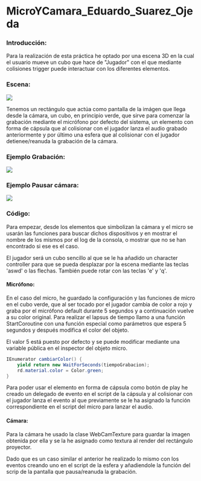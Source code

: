 # MicroYCamara_Eduardo_Suarez_Ojeda

### Introducción:

Para la realización de esta práctica he optado por una escena 3D en la cual el usuario mueve un cubo que hace de "Jugador" con el que mediante colisiones trigger puede interactuar con los diferentes elementos.

### Escena:
![](ii1.JPEG)

Tenemos un rectángulo que actúa como pantalla de la imágen que llega desde la cámara, un cubo, en principio verde, que sirve para comenzar la grabación mediante el micrófono por defecto del sistema, un elemento con forma de cápsula que al colisionar con el jugador lanza el audio grabado anteriormente y por último una esfera que al colisionar con el jugador detienee/reanuda la grabación de la cámara.

### Ejemplo Grabación:

![](ii2.gif)

### Ejemplo Pausar cámara:

![](ii3.gif)

### Código:

Para empezar, desde los elementos que simbolizan la cámara y el micro se usarán las funciones para buscar dichos dispositivos y en mostrar el nombre de los mismos por el log de la consola, o mostrar que no se han encontrado si ese es el caso.

El jugador será un cubo sencillo al que se le ha añadido un character controller para que se pueda desplazar por la escena mediante las teclas 'aswd' o las flechas. También puede rotar con las teclas 'e' y 'q'.

#### Micrófono:

En el caso del micro, he guardado la configuración y las funciones de micro en el cubo verde, que al ser tocado por el jugador cambia de color a rojo y graba por el micrófono default durante 5 segundos y a continuación vuelve a su color original. Para realizar el lapsus de tiempo llamo a una función StartCoroutine con una función especial como parámetros que espera 5 segundos y después modifica el color del objeto.

El valor 5 está puesto por defecto y se puede modificar mediante una variable pública en el inspector del objeto micro.

```c#
IEnumerator cambiarColor() {
    yield return new WaitForSeconds(tiempoGrabacion);
    rd.material.color = Color.green;
}
```

Para poder usar el elemento en forma de cápsula como botón de play he creado un delegado de evento en el script de la cápsula y al colisionar con el jugador lanza el evento al que previamente se le ha asignado la función correspondiente en el script del micro para lanzar el audio.

#### Cámara:

Para la cámara he usado la clase WebCamTexture para guardar la imagen obtenida por ella y se la he asignado como textura al render del rectángulo proyector.

Dado que es un caso similar el anterior he realizado lo mismo con los eventos creando uno en el script de la esfera y añadiendole la función del scrip de la pantalla que pausa/reanuda la grabación.
